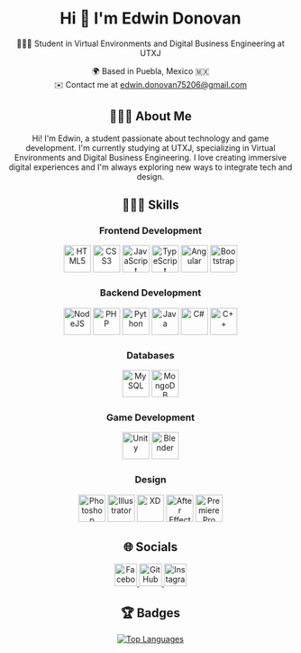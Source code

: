 <h1 align="center">Hi 👾 I'm Edwin Donovan</h1>
<p align="center">👨🏻‍💻 Student in Virtual Environments and Digital Business Engineering at UTXJ</p>

<p align="center">
 🌍 Based in Puebla, Mexico 🇲🇽 <br>
 ✉️ Contact me at <a href="mailto:edwin.donovan75206@gmail.com">edwin.donovan75206@gmail.com</a>
</p>

<h2 align="center">👨🏻‍💻 About Me</h2>
<p align="center">
  Hi! I'm Edwin, a student passionate about technology and game development. I'm currently studying at UTXJ, specializing in Virtual Environments and Digital Business Engineering. I love creating immersive digital experiences and I'm always exploring new ways to integrate tech and design.
</p>

<h2 align="center">👨🏻‍💻 Skills</h2>
<h3 align="center">Frontend Development</h3>
<p align="center">
  <img src="https://raw.githubusercontent.com/danielcranney/readme-generator/main/public/icons/skills/html5-colored.svg" width="48" height="48" alt="HTML5" />
  <img src="https://raw.githubusercontent.com/danielcranney/readme-generator/main/public/icons/skills/css3-colored.svg" width="48" height="48" alt="CSS3" />
  <img src="https://raw.githubusercontent.com/danielcranney/readme-generator/main/public/icons/skills/javascript-colored.svg" width="48" height="48" alt="JavaScript" />
  <img src="https://raw.githubusercontent.com/danielcranney/readme-generator/main/public/icons/skills/typescript-colored.svg" width="48" height="48" alt="TypeScript" />
  <img src="https://raw.githubusercontent.com/danielcranney/readme-generator/main/public/icons/skills/angularjs-colored.svg" width="48" height="48" alt="Angular" />
  <img src="https://raw.githubusercontent.com/danielcranney/readme-generator/main/public/icons/skills/bootstrap-colored.svg" width="48" height="48" alt="Bootstrap" />
</p>

<h3 align="center">Backend Development</h3>
<p align="center">
  <img src="https://raw.githubusercontent.com/danielcranney/readme-generator/main/public/icons/skills/nodejs-colored.svg" width="48" height="48" alt="NodeJS" />
  <img src="https://raw.githubusercontent.com/danielcranney/readme-generator/main/public/icons/skills/php-colored.svg" width="48" height="48" alt="PHP" />
  <img src="https://raw.githubusercontent.com/danielcranney/readme-generator/main/public/icons/skills/python-colored.svg" width="48" height="48" alt="Python" />
  <img src="https://raw.githubusercontent.com/danielcranney/readme-generator/main/public/icons/skills/java-colored.svg" width="48" height="48" alt="Java" />
  <img src="https://raw.githubusercontent.com/danielcranney/readme-generator/main/public/icons/skills/csharp-colored.svg" width="48" height="48" alt="C#" />
  <img src="https://raw.githubusercontent.com/danielcranney/readme-generator/main/public/icons/skills/cplusplus-colored.svg" width="48" height="48" alt="C++" />
</p>

<h3 align="center">Databases</h3>
<p align="center">
  <img src="https://raw.githubusercontent.com/danielcranney/readme-generator/main/public/icons/skills/mysql-colored.svg" width="48" height="48" alt="MySQL" />
  <img src="https://raw.githubusercontent.com/danielcranney/readme-generator/main/public/icons/skills/mongodb-colored.svg" width="48" height="48" alt="MongoDB" />
</p>

<h3 align="center">Game Development</h3>
<p align="center">
  <img src="https://raw.githubusercontent.com/danielcranney/readme-generator/main/public/icons/skills/unity-colored.svg" width="48" height="48" alt="Unity" />
  <img src="https://raw.githubusercontent.com/danielcranney/readme-generator/main/public/icons/skills/blender-colored.svg" width="48" height="48" alt="Blender" />
</p>

<h3 align="center">Design</h3>
<p align="center">
  <img src="https://raw.githubusercontent.com/danielcranney/readme-generator/main/public/icons/skills/photoshop-colored.svg" width="48" height="48" alt="Photoshop" />
  <img src="https://raw.githubusercontent.com/danielcranney/readme-generator/main/public/icons/skills/illustrator-colored.svg" width="48" height="48" alt="Illustrator" />
  <img src="https://raw.githubusercontent.com/danielcranney/readme-generator/main/public/icons/skills/xd-colored.svg" width="48" height="48" alt="XD" />
  <img src="https://raw.githubusercontent.com/danielcranney/readme-generator/main/public/icons/skills/aftereffects-colored.svg" width="48" height="48" alt="After Effects" />
  <img src="https://raw.githubusercontent.com/danielcranney/readme-generator/main/public/icons/skills/premierepro-colored.svg" width="48" height="48" alt="Premiere Pro" />
</p>

<h2 align="center">🌐 Socials</h2>
<p align="center">
  <a href="https://www.facebook.com/Edwin Donovan" target="_blank">
    <img src="https://raw.githubusercontent.com/danielcranney/readme-generator/main/public/icons/socials/facebook.svg" width="40" height="40" alt="Facebook" />
  </a>
  <a href="https://github.com/Edwin75206" target="_blank">
    <img src="https://raw.githubusercontent.com/danielcranney/readme-generator/main/public/icons/socials/github.svg" width="40" height="40" alt="GitHub" />
  </a>
  <a href="https://www.instagram.com/edwin_donovan" target="_blank">
    <img src="https://raw.githubusercontent.com/danielcranney/readme-generator/main/public/icons/socials/instagram.svg" width="40" height="40" alt="Instagram" />
  </a>
</p>

<h2 align="center">🏆 Badges</h2>
<p align="center">
  <a href="https://github.com/Edwin75206">
    <img src="https://github-readme-stats.vercel.app/api/top-langs/?username=Edwin75206&langs_count=10&title_color=0891b2&text_color=ffffff&icon_color=0891b2&bg_color=1c1917&hide_border=true&locale=en&custom_title=Top%20Languages" alt="Top Languages" />
  </a>
</p>
